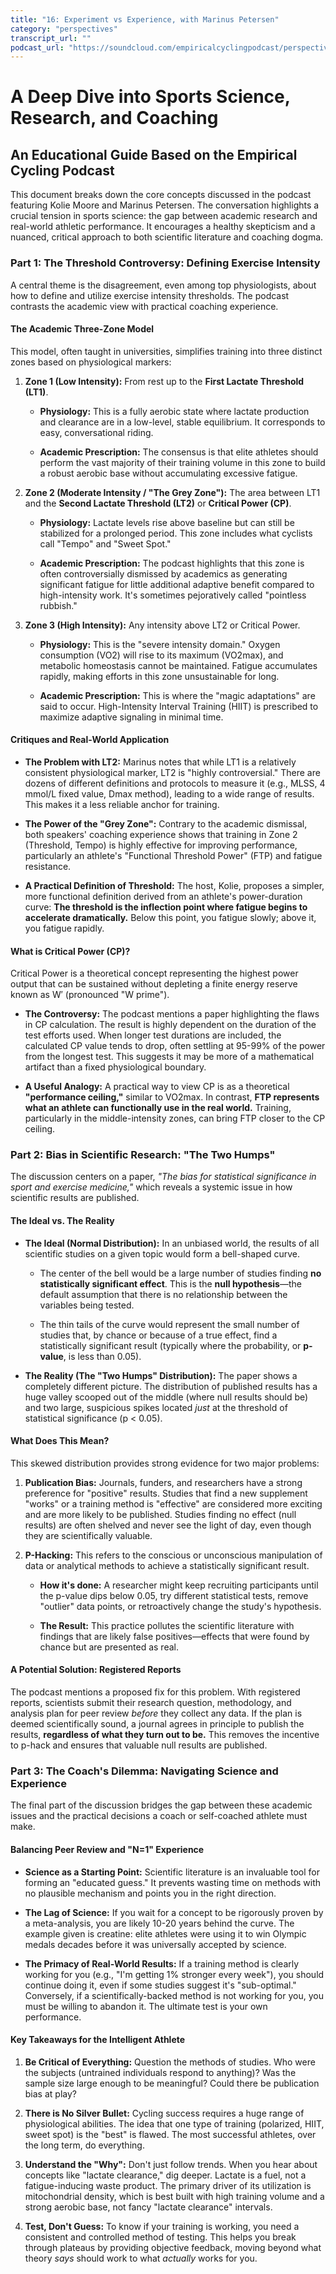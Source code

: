 ```yaml
---
title: "16: Experiment vs Experience, with Marinus Petersen"
category: "perspectives"
transcript_url: ""
podcast_url: "https://soundcloud.com/empiricalcyclingpodcast/perspectives-16-experiment-vs-experience-with-marinus-petersen"
---
```


# A Deep Dive into Sports Science, Research, and Coaching

## An Educational Guide Based on the Empirical Cycling Podcast

This document breaks down the core concepts discussed in the podcast featuring Kolie Moore and Marinus Petersen. The conversation highlights a crucial tension in sports science: the gap between academic research and real-world athletic performance. It encourages a healthy skepticism and a nuanced, critical approach to both scientific literature and coaching dogma.

### **Part 1: The Threshold Controversy: Defining Exercise Intensity**

A central theme is the disagreement, even among top physiologists, about how to define and utilize exercise intensity thresholds. The podcast contrasts the academic view with practical coaching experience.

#### **The Academic Three-Zone Model**

This model, often taught in universities, simplifies training into three distinct zones based on physiological markers:

1.  **Zone 1 (Low Intensity):** From rest up to the **First Lactate Threshold (LT1)**.
    
    -   **Physiology:** This is a fully aerobic state where lactate production and clearance are in a low-level, stable equilibrium. It corresponds to easy, conversational riding.
        
    -   **Academic Prescription:** The consensus is that elite athletes should perform the vast majority of their training volume in this zone to build a robust aerobic base without accumulating excessive fatigue.
        
2.  **Zone 2 (Moderate Intensity / "The Grey Zone"):** The area between LT1 and the **Second Lactate Threshold (LT2)** or **Critical Power (CP)**.
    
    -   **Physiology:** Lactate levels rise above baseline but can still be stabilized for a prolonged period. This zone includes what cyclists call "Tempo" and "Sweet Spot."
        
    -   **Academic Prescription:** The podcast highlights that this zone is often controversially dismissed by academics as generating significant fatigue for little additional adaptive benefit compared to high-intensity work. It's sometimes pejoratively called "pointless rubbish."
        
3.  **Zone 3 (High Intensity):** Any intensity above LT2 or Critical Power.
    
    -   **Physiology:** This is the "severe intensity domain." Oxygen consumption (VO2​) will rise to its maximum (VO2max​), and metabolic homeostasis cannot be maintained. Fatigue accumulates rapidly, making efforts in this zone unsustainable for long.
        
    -   **Academic Prescription:** This is where the "magic adaptations" are said to occur. High-Intensity Interval Training (HIIT) is prescribed to maximize adaptive signaling in minimal time.
        

#### **Critiques and Real-World Application**

-   **The Problem with LT2:** Marinus notes that while LT1 is a relatively consistent physiological marker, LT2 is "highly controversial." There are dozens of different definitions and protocols to measure it (e.g., MLSS, 4 mmol/L fixed value, Dmax method), leading to a wide range of results. This makes it a less reliable anchor for training.
    
-   **The Power of the "Grey Zone":** Contrary to the academic dismissal, both speakers' coaching experience shows that training in Zone 2 (Threshold, Tempo) is highly effective for improving performance, particularly an athlete's "Functional Threshold Power" (FTP) and fatigue resistance.
    
-   **A Practical Definition of Threshold:** The host, Kolie, proposes a simpler, more functional definition derived from an athlete's power-duration curve: **The threshold is the inflection point where fatigue begins to accelerate dramatically.** Below this point, you fatigue slowly; above it, you fatigue rapidly.
    

#### **What is Critical Power (CP)?**

Critical Power is a theoretical concept representing the highest power output that can be sustained without depleting a finite energy reserve known as W′ (pronounced "W prime").

-   **The Controversy:** The podcast mentions a paper highlighting the flaws in CP calculation. The result is highly dependent on the duration of the test efforts used. When longer test durations are included, the calculated CP value tends to drop, often settling at 95-99% of the power from the longest test. This suggests it may be more of a mathematical artifact than a fixed physiological boundary.
    
-   **A Useful Analogy:** A practical way to view CP is as a theoretical **"performance ceiling,"** similar to VO2max​. In contrast, **FTP represents what an athlete can functionally use in the real world.** Training, particularly in the middle-intensity zones, can bring FTP closer to the CP ceiling.
    

### **Part 2: Bias in Scientific Research: "The Two Humps"**

The discussion centers on a paper, _"The bias for statistical significance in sport and exercise medicine,"_ which reveals a systemic issue in how scientific results are published.

#### **The Ideal vs. The Reality**

-   **The Ideal (Normal Distribution):** In an unbiased world, the results of all scientific studies on a given topic would form a bell-shaped curve.
    
    -   The center of the bell would be a large number of studies finding **no statistically significant effect**. This is the **null hypothesis**—the default assumption that there is no relationship between the variables being tested.
        
    -   The thin tails of the curve would represent the small number of studies that, by chance or because of a true effect, find a statistically significant result (typically where the probability, or **p-value**, is less than 0.05).
        
-   **The Reality (The "Two Humps" Distribution):** The paper shows a completely different picture. The distribution of published results has a huge valley scooped out of the middle (where null results should be) and two large, suspicious spikes located _just_ at the threshold of statistical significance (p < 0.05).
    

#### **What Does This Mean?**

This skewed distribution provides strong evidence for two major problems:

1.  **Publication Bias:** Journals, funders, and researchers have a strong preference for "positive" results. Studies that find a new supplement "works" or a training method is "effective" are considered more exciting and are more likely to be published. Studies finding no effect (null results) are often shelved and never see the light of day, even though they are scientifically valuable.
    
2.  **P-Hacking:** This refers to the conscious or unconscious manipulation of data or analytical methods to achieve a statistically significant result.
    
    -   **How it's done:** A researcher might keep recruiting participants until the p-value dips below 0.05, try different statistical tests, remove "outlier" data points, or retroactively change the study's hypothesis.
        
    -   **The Result:** This practice pollutes the scientific literature with findings that are likely false positives—effects that were found by chance but are presented as real.
        

#### **A Potential Solution: Registered Reports**

The podcast mentions a proposed fix for this problem. With registered reports, scientists submit their research question, methodology, and analysis plan for peer review _before_ they collect any data. If the plan is deemed scientifically sound, a journal agrees in principle to publish the results, **regardless of what they turn out to be.** This removes the incentive to p-hack and ensures that valuable null results are published.

### **Part 3: The Coach's Dilemma: Navigating Science and Experience**

The final part of the discussion bridges the gap between these academic issues and the practical decisions a coach or self-coached athlete must make.

#### **Balancing Peer Review and "N=1" Experience**

-   **Science as a Starting Point:** Scientific literature is an invaluable tool for forming an "educated guess." It prevents wasting time on methods with no plausible mechanism and points you in the right direction.
    
-   **The Lag of Science:** If you wait for a concept to be rigorously proven by a meta-analysis, you are likely 10-20 years behind the curve. The example given is creatine: elite athletes were using it to win Olympic medals decades before it was universally accepted by science.
    
-   **The Primacy of Real-World Results:** If a training method is clearly working for you (e.g., "I'm getting 1% stronger every week"), you should continue doing it, even if some studies suggest it's "sub-optimal." Conversely, if a scientifically-backed method is not working for you, you must be willing to abandon it. The ultimate test is your own performance.
    

#### **Key Takeaways for the Intelligent Athlete**

1.  **Be Critical of Everything:** Question the methods of studies. Who were the subjects (untrained individuals respond to anything)? Was the sample size large enough to be meaningful? Could there be publication bias at play?
    
2.  **There is No Silver Bullet:** Cycling success requires a huge range of physiological abilities. The idea that one type of training (polarized, HIIT, sweet spot) is the "best" is flawed. The most successful athletes, over the long term, do everything.
    
3.  **Understand the "Why":** Don't just follow trends. When you hear about concepts like "lactate clearance," dig deeper. Lactate is a fuel, not a fatigue-inducing waste product. The primary driver of its utilization is mitochondrial density, which is best built with high training volume and a strong aerobic base, not fancy "lactate clearance" intervals.
    
4.  **Test, Don't Guess:** To know if your training is working, you need a consistent and controlled method of testing. This helps you break through plateaus by providing objective feedback, moving beyond what theory _says_ should work to what _actually_ works for you.